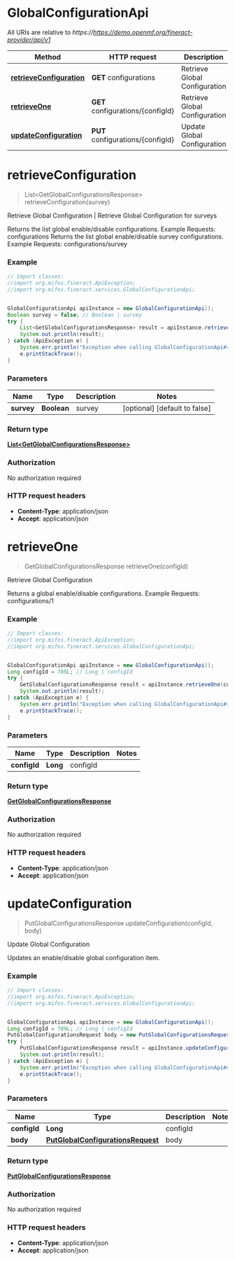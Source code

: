 # GlobalConfigurationApi

All URIs are relative to *https://https://demo.openmf.org/fineract-provider/api/v1*

Method | HTTP request | Description
------------- | ------------- | -------------
[**retrieveConfiguration**](GlobalConfigurationApi.md#retrieveConfiguration) | **GET** configurations | Retrieve Global Configuration | Retrieve Global Configuration for surveys
[**retrieveOne**](GlobalConfigurationApi.md#retrieveOne) | **GET** configurations/{configId} | Retrieve Global Configuration
[**updateConfiguration**](GlobalConfigurationApi.md#updateConfiguration) | **PUT** configurations/{configId} | Update Global Configuration


<a name="retrieveConfiguration"></a>
# **retrieveConfiguration**
> List&lt;GetGlobalConfigurationsResponse&gt; retrieveConfiguration(survey)

Retrieve Global Configuration | Retrieve Global Configuration for surveys

Returns the list global enable/disable configurations.  Example Requests:  configurations   Returns the list global enable/disable survey configurations.  Example Requests:  configurations/survey

### Example
```java
// Import classes:
//import org.mifos.fineract.ApiException;
//import org.mifos.fineract.services.GlobalConfigurationApi;


GlobalConfigurationApi apiInstance = new GlobalConfigurationApi();
Boolean survey = false; // Boolean | survey
try {
    List<GetGlobalConfigurationsResponse> result = apiInstance.retrieveConfiguration(survey);
    System.out.println(result);
} catch (ApiException e) {
    System.err.println("Exception when calling GlobalConfigurationApi#retrieveConfiguration");
    e.printStackTrace();
}
```

### Parameters

Name | Type | Description  | Notes
------------- | ------------- | ------------- | -------------
 **survey** | **Boolean**| survey | [optional] [default to false]

### Return type

[**List&lt;GetGlobalConfigurationsResponse&gt;**](GetGlobalConfigurationsResponse.md)

### Authorization

No authorization required

### HTTP request headers

 - **Content-Type**: application/json
 - **Accept**: application/json

<a name="retrieveOne"></a>
# **retrieveOne**
> GetGlobalConfigurationsResponse retrieveOne(configId)

Retrieve Global Configuration

Returns a global enable/disable configurations.  Example Requests:  configurations/1

### Example
```java
// Import classes:
//import org.mifos.fineract.ApiException;
//import org.mifos.fineract.services.GlobalConfigurationApi;


GlobalConfigurationApi apiInstance = new GlobalConfigurationApi();
Long configId = 789L; // Long | configId
try {
    GetGlobalConfigurationsResponse result = apiInstance.retrieveOne(configId);
    System.out.println(result);
} catch (ApiException e) {
    System.err.println("Exception when calling GlobalConfigurationApi#retrieveOne");
    e.printStackTrace();
}
```

### Parameters

Name | Type | Description  | Notes
------------- | ------------- | ------------- | -------------
 **configId** | **Long**| configId |

### Return type

[**GetGlobalConfigurationsResponse**](GetGlobalConfigurationsResponse.md)

### Authorization

No authorization required

### HTTP request headers

 - **Content-Type**: application/json
 - **Accept**: application/json

<a name="updateConfiguration"></a>
# **updateConfiguration**
> PutGlobalConfigurationsResponse updateConfiguration(configId, body)

Update Global Configuration

Updates an enable/disable global configuration item.

### Example
```java
// Import classes:
//import org.mifos.fineract.ApiException;
//import org.mifos.fineract.services.GlobalConfigurationApi;


GlobalConfigurationApi apiInstance = new GlobalConfigurationApi();
Long configId = 789L; // Long | configId
PutGlobalConfigurationsRequest body = new PutGlobalConfigurationsRequest(); // PutGlobalConfigurationsRequest | body
try {
    PutGlobalConfigurationsResponse result = apiInstance.updateConfiguration(configId, body);
    System.out.println(result);
} catch (ApiException e) {
    System.err.println("Exception when calling GlobalConfigurationApi#updateConfiguration");
    e.printStackTrace();
}
```

### Parameters

Name | Type | Description  | Notes
------------- | ------------- | ------------- | -------------
 **configId** | **Long**| configId |
 **body** | [**PutGlobalConfigurationsRequest**](PutGlobalConfigurationsRequest.md)| body |

### Return type

[**PutGlobalConfigurationsResponse**](PutGlobalConfigurationsResponse.md)

### Authorization

No authorization required

### HTTP request headers

 - **Content-Type**: application/json
 - **Accept**: application/json

